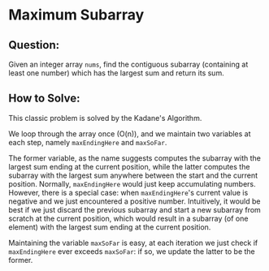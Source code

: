 # Maximum Subarray

## Question:

Given an integer array `nums`, find the contiguous subarray (containing
at least one number) which has the largest sum and return its sum.


## How to Solve:

This classic problem is solved by the Kadane's Algorithm.

We loop through the array once (O(n)), and we maintain two variables
at each step, namely `maxEndingHere` and `maxSoFar`.

The former variable, as the name suggests computes the subarray with
the largest sum ending at the current position, while the latter
computes the subarray with the largest sum anywhere between the start
and the current position. Normally, `maxEndingHere` would just keep
accumulating numbers. However, there is a special case: when
`maxEndingHere`'s current value is negative and we just encountered a
positive number. Intuitively, it would be best if we just discard the
previous subarray and start a new subarray from scratch at the current
position, which would result in a subarray (of one element) with the
largest sum ending at the current position.

Maintaining the variable `maxSoFar` is easy, at each iteration we just
check if `maxEndingHere` ever exceeds `maxSoFar`: if so, we update the
latter to be the former.
